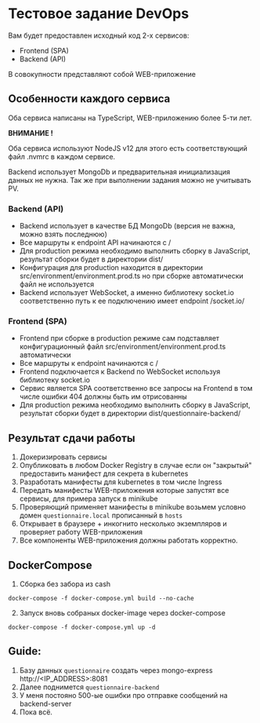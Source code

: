 # Тестовое задание DevOps

Вам будет предоставлен исходный код 2-х сервисов:
- Frontend (SPA)
- Backend (API)

В совокупности представляют собой WEB-приложение

## Особенности каждого сервиса

Оба сервиса написаны на TypeScript, WEB-приложению более 5-ти лет.

**ВНИМАНИЕ !**

Оба сервиса используют NodeJS v12 для этого есть соответствующий файл .nvmrc в каждом сервисе.

Backend использует MongoDb и предварительная инициализация данных не нужна. Так же при выполнении задания можно не учитывать PV.

### Backend (API)

- Backend использует в качестве БД MongoDb (версия не важна, можно взять последнюю)
- Все маршруты к endpoint API начинаются с /
- Для production режима необходимо выполнить сборку в JavaScript, результат сборки будет в директории dist/
- Конфигурация для production находится в директории src/environment/environment.prod.ts но при сборке автоматически файл не используется
- Backend использует WebSocket, а именно библиотеку socket.io соответственно путь к ее подключению имеет endpoint /socket.io/

### Frontend (SPA)

- Frontend при сборке в production режиме сам подставляет конфигурационный файл src/environment/environment.prod.ts автоматически
- Все маршруты к endpoint начинаются с /
- Frontend подключается к Backend по WebSocket используя библиотеку socket.io
- Сервис является SPA соответственно все запросы на Frontend в том числе ошибки 404 должны быть им отрисованны
- Для production режима необходимо выполнить сборку в JavaScript, результат сборки будет в директории dist/questionnaire-backend/

## Результат сдачи работы

1. Докеризировать сервисы
2. Опубликовать в любом Docker Registry в случае если он "закрытый" предоставить манифест для секрета в kubernetes
3. Разработать манифесты для kubernetes в том числе Ingress
4. Передать манифесты WEB-приложения которые запустят все сервисы, для примера запуск в minikube
5. Проверяющий применяет манифесты в minikube возьмем условно домен `questionnaire.local` прописанный в `hosts`
6. Открывает в браузере + инкогнито несколько экземпляров и проверяет работу WEB-приложения
7. Все компоненты WEB-приложения должны работать корректно.


## DockerCompose
1. Сборка без забора из cash
```
docker-compose -f docker-compose.yml build --no-cache
```
2. Запуск вновь собраных docker-image через docker-compose
```
docker-compose -f docker-compose.yml up -d
```

## Guide:

1. Базу данных ```questionnaire```  создать через mongo-express http://<IP_ADDRESS>:8081
2. Далее поднимется ```questionnaire-backend``` 
3. У меня постояно 500-ые ошибки про отправке сообщений на backend-server
4. Пока всё.

